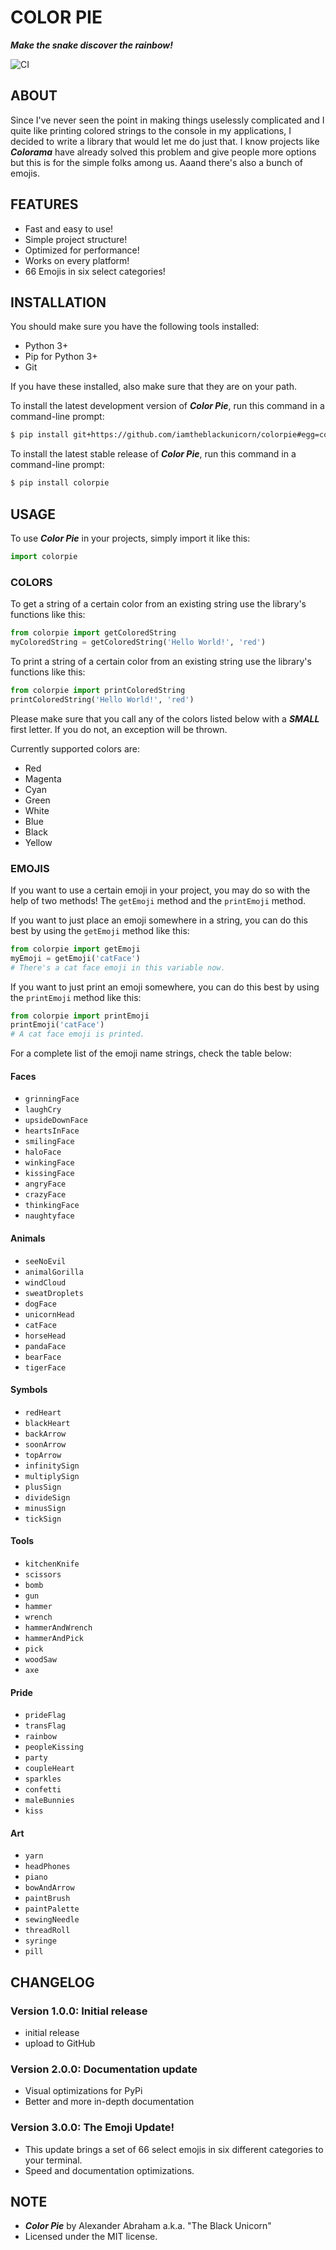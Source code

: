 # COLOR PIE

***Make the snake discover the rainbow!***

![CI](https://github.com/iamtheblackunicorn/colorpie/actions/workflows/python.yml/badge.svg)

## ABOUT

Since I've never seen the point in making things uselessly complicated and I quite like printing colored strings
to the console in my applications, I decided to write a library that would let me do just that. I know projects like
***Colorama*** have already solved this problem and give people more options but this is for the simple folks among us. Aaand there's also a bunch of emojis.

## FEATURES

- Fast and easy to use!
- Simple project structure!
- Optimized for performance!
- Works on every platform!
- 66 Emojis in six select categories!

## INSTALLATION

You should make sure you have the following tools installed:

- Python 3+
- Pip for Python 3+
- Git

If you have these installed, also make sure that they are on
your path.

To install the latest development version of ***Color Pie***, run this command in a command-line prompt:

```bash
$ pip install git+https://github.com/iamtheblackunicorn/colorpie#egg=colorpie
```

To install the latest stable release of ***Color Pie***, run this command in a command-line prompt:

```bash
$ pip install colorpie
```

## USAGE

To use ***Color Pie*** in your projects, simply import it like this:

```python
import colorpie
```

### COLORS

To get a string of a certain color from an existing string use the library's functions like this:

```python
from colorpie import getColoredString
myColoredString = getColoredString('Hello World!', 'red')
```

To print a string of a certain color from an existing string use the library's functions like this:

```python
from colorpie import printColoredString
printColoredString('Hello World!', 'red')
```

Please make sure that you call any of the colors listed below with a ***SMALL*** first letter. If you do not, an exception will be thrown.

Currently supported colors are:

- Red
- Magenta
- Cyan
- Green
- White
- Blue
- Black
- Yellow

### EMOJIS

If you want to use a certain emoji in your project, you may do so with the help of two methods!
The `getEmoji` method and the `printEmoji` method.

If you want to just place an emoji somewhere in a string, you can do this best by using the `getEmoji` method like this:

```python
from colorpie import getEmoji
myEmoji = getEmoji('catFace')
# There's a cat face emoji in this variable now.
```

If you want to just print an emoji somewhere, you can do this best by using the `printEmoji` method like this:

```python
from colorpie import printEmoji
printEmoji('catFace')
# A cat face emoji is printed.
```

For a complete list of the emoji name strings, check the table below:

#### Faces

- `grinningFace`
- `laughCry`
- `upsideDownFace`
- `heartsInFace`
- `smilingFace`
- `haloFace`
- `winkingFace`
- `kissingFace`
- `angryFace`
- `crazyFace`
- `thinkingFace`
- `naughtyface`

#### Animals

- `seeNoEvil`
- `animalGorilla`
- `windCloud`
- `sweatDroplets`
- `dogFace`
- `unicornHead`
- `catFace`
- `horseHead`
- `pandaFace`
- `bearFace`
- `tigerFace`

#### Symbols

- `redHeart`
- `blackHeart`
- `backArrow`
- `soonArrow`
- `topArrow`
- `infinitySign`
- `multiplySign`
- `plusSign`
- `divideSign`
- `minusSign`
- `tickSign`

#### Tools

- `kitchenKnife`
- `scissors`
- `bomb`
- `gun`
- `hammer`
- `wrench`
- `hammerAndWrench`
- `hammerAndPick`
- `pick`
- `woodSaw`
- `axe`

#### Pride

- `prideFlag`
- `transFlag`
- `rainbow`
- `peopleKissing`
- `party`
- `coupleHeart`
- `sparkles`
- `confetti`
- `maleBunnies`
- `kiss`

#### Art

- `yarn`
- `headPhones`
- `piano`
- `bowAndArrow`
- `paintBrush`
- `paintPalette`
- `sewingNeedle`
- `threadRoll`
- `syringe`
- `pill`

## CHANGELOG

### Version 1.0.0: Initial release

- initial release
- upload to GitHub

### Version 2.0.0: Documentation update

- Visual optimizations for PyPi
- Better and more in-depth documentation

### Version 3.0.0: The Emoji Update!

- This update brings a set of 66 select emojis in six different categories to your terminal.
- Speed and documentation optimizations.

## NOTE

- ***Color Pie*** by Alexander Abraham a.k.a. "The Black Unicorn"
- Licensed under the MIT license.
